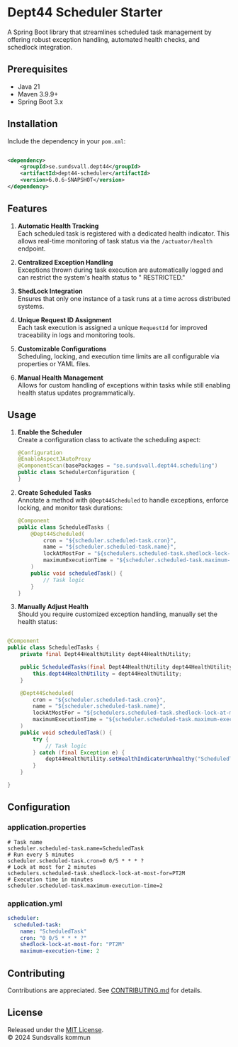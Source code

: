 # Dept44 Scheduler Starter

A Spring Boot library that streamlines scheduled task management by offering robust exception handling, automated health
checks, and schedlock integration.

## Prerequisites

- Java 21
- Maven 3.9.9+
- Spring Boot 3.x

## Installation

Include the dependency in your `pom.xml`:

```xml

<dependency>
	<groupId>se.sundsvall.dept44</groupId>
	<artifactId>dept44-scheduler</artifactId>
	<version>6.0.6-SNAPSHOT</version>
</dependency>
```

## Features

1. **Automatic Health Tracking**  
   Each scheduled task is registered with a dedicated health indicator. This allows real-time monitoring of task status
   via the `/actuator/health` endpoint.

2. **Centralized Exception Handling**  
   Exceptions thrown during task execution are automatically logged and can restrict the system's health status to "
   RESTRICTED."

3. **ShedLock Integration**  
   Ensures that only one instance of a task runs at a time across distributed systems.

4. **Unique Request ID Assignment**  
   Each task execution is assigned a unique `RequestId` for improved traceability in logs and monitoring tools.

5. **Customizable Configurations**  
   Scheduling, locking, and execution time limits are all configurable via properties or YAML files.

6. **Manual Health Management**  
   Allows for custom handling of exceptions within tasks while still enabling health status updates programmatically.

## Usage

1. **Enable the Scheduler**  
   Create a configuration class to activate the scheduling aspect:

   ```java
   @Configuration
   @EnableAspectJAutoProxy
   @ComponentScan(basePackages = "se.sundsvall.dept44.scheduling")
   public class SchedulerConfiguration {
   }
   ```
2. **Create Scheduled Tasks**  
   Annotate a method with `@Dept44Scheduled` to handle exceptions, enforce locking, and monitor task durations:

   ```java
   @Component
   public class ScheduledTasks {
       @Dept44Scheduled(
           cron = "${scheduler.scheduled-task.cron}",
           name = "${scheduler.scheduled-task.name}",
           lockAtMostFor = "${schedulers.scheduled-task.shedlock-lock-at-most-for}",
           maximumExecutionTime = "${scheduler.scheduled-task.maximum-execution-time}"
       )
       public void scheduledTask() {
           // Task logic
       }
   }
   ```
3. **Manually Adjust Health**  
   Should you require customized exception handling, manually set the health status:

```java

@Component
public class ScheduledTasks {
	private final Dept44HealthUtility dept44HealthUtility;

	public ScheduledTasks(final Dept44HealthUtility dept44HealthUtility) {
		this.dept44HealthUtility = dept44HealthUtility;
	}

	@Dept44Scheduled(
		cron = "${scheduler.scheduled-task.cron}",
		name = "${scheduler.scheduled-task.name}",
		lockAtMostFor = "${schedulers.scheduled-task.shedlock-lock-at-most-for}",
		maximumExecutionTime = "${scheduler.scheduled-task.maximum-execution-time}"
	)
	public void scheduledTask() {
		try {
			// Task logic
		} catch (final Exception e) {
			dept44HealthUtility.setHealthIndicatorUnhealthy("ScheduledTask", e.getMessage());
		}
	}

}

```

## Configuration

### application.properties

```properties
# Task name
scheduler.scheduled-task.name=ScheduledTask
# Run every 5 minutes
scheduler.scheduled-task.cron=0 0/5 * * * ?
# Lock at most for 2 minutes
schedulers.scheduled-task.shedlock-lock-at-most-for=PT2M
# Execution time in minutes
scheduler.scheduled-task.maximum-execution-time=2
```

### application.yml

```yaml
scheduler:
  scheduled-task:
    name: "ScheduledTask"
    cron: "0 0/5 * * * ?"
    shedlock-lock-at-most-for: "PT2M"
    maximum-execution-time: 2
```

## Contributing

Contributions are appreciated.
See [CONTRIBUTING.md](https://github.com/Sundsvallskommun/.github/blob/main/.github/CONTRIBUTING.md) for details.

## License

Released under the [MIT License](https://github.com/Sundsvallskommun/.github/blob/main/LICENSE).  
© 2024 Sundsvalls kommun
